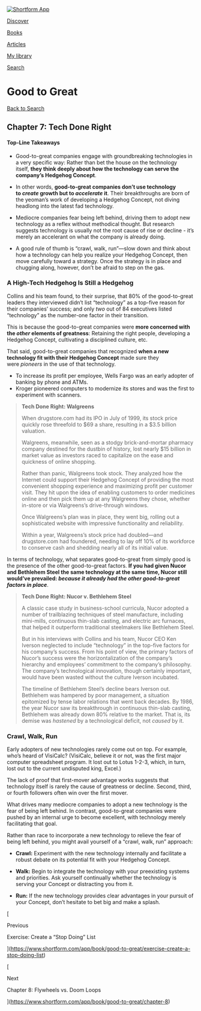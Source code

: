 [![Shortform App](https://www.shortform.com/img/logo-dark.70c1b072.svg)](https://www.shortform.com/app)

[Discover](https://www.shortform.com/app)

[Books](https://www.shortform.com/app/books)

[Articles](https://www.shortform.com/app/articles)

[My library](https://www.shortform.com/app/library)

[Search](https://www.shortform.com/app/search)

# Good to Great

[Back to Search](https://www.shortform.com/app/search)

## Chapter 7: Tech Done Right

#### Top-Line Takeaways

- Good-to-great companies engage with groundbreaking technologies in a very specific way: Rather than bet the house on the technology itself, **they think deeply about how the technology can serve the company’s Hedgehog Concept**.
    
- In other words, **good-to-great companies don’t use technology to _create_ growth but to _accelerate_ it**. Their breakthroughs are born of the yeoman’s work of developing a Hedgehog Concept, not diving headlong into the latest fad technology.
    
- Mediocre companies fear being left behind, driving them to adopt new technology as a reflex without methodical thought. But research suggests technology is usually not the root cause of rise or decline - it’s merely an accelerant on what the company is already doing.
    
- A good rule of thumb is “crawl, walk, run”—slow down and think about how a technology can help you realize your Hedgehog Concept, then move carefully toward a strategy. Once the strategy is in place and chugging along, however, don’t be afraid to step on the gas.
    

### A High-Tech Hedgehog Is Still a Hedgehog

Collins and his team found, to their surprise, that 80% of the good-to-great leaders they interviewed didn’t list “technology” as a top-five reason for their companies’ success; and only _two_ out of 84 executives listed “technology” as the number-one factor in their transition.

This is because the good-to-great companies were **more concerned with the _other_ elements of greatness**: Retaining the right people, developing a Hedgehog Concept, cultivating a disciplined culture, etc.

That said, good-to-great companies that recognized **when a new technology fit with their Hedgehog Concept** made sure they were _pioneers_ in the use of that technology.

- To increase its profit per employee, Wells Fargo was an early adopter of banking by phone and ATMs.
- Kroger pioneered computers to modernize its stores and was the first to experiment with scanners.

> **Tech Done Right: Walgreens**
> 
> When drugstore.com had its IPO in July of 1999, its stock price quickly rose threefold to $69 a share, resulting in a $3.5 billion valuation.
> 
> Walgreens, meanwhile, seen as a stodgy brick-and-mortar pharmacy company destined for the dustbin of history, lost nearly $15 billion in market value as investors raced to capitalize on the ease and quickness of online shopping.
> 
> Rather than panic, Walgreens took stock. They analyzed how the Internet could support their Hedgehog Concept of providing the most convenient shopping experience and maximizing profit per customer visit. They hit upon the idea of enabling customers to order medicines online and then pick them up at any Walgreens they chose, whether in-store or via Walgreens’s drive-through windows.
> 
> Once Walgreens’s plan was in place, they went big, rolling out a sophisticated website with impressive functionality and reliability.
> 
> Within a year, Walgreens’s stock price had doubled—and drugstore.com had foundered, needing to lay off 10% of its workforce to conserve cash and shedding nearly all of its initial value.

In terms of technology, what separates good-to-great from simply good is the presence of the other good-to-great factors. **If you had given Nucor and Bethlehem Steel the same technology at the same time, Nucor still would’ve prevailed: _because it already had the other good-to-great factors in place_**.

> **Tech Done Right: Nucor v. Bethlehem Steel**
> 
> A classic case study in business-school curricula, Nucor adopted a number of trailblazing techniques of steel manufacture, including mini-mills, continuous thin-slab casting, and electric arc furnaces, that helped it outperform traditional steelmakers like Bethlehem Steel.
> 
> But in his interviews with Collins and his team, Nucor CEO Ken Iverson neglected to include “technology” in the top-five factors for his company’s success. From his point of view, the primary factors of Nucor’s success were the horizontalization of the company’s hierarchy and employees’ commitment to the company’s philosophy. The company’s technological innovation, though certainly important, would have been wasted without the culture Iverson incubated.
> 
> The timeline of Bethlehem Steel’s decline bears Iverson out. Bethlehem was hampered by poor management, a situation epitomized by tense labor relations that went back decades. By 1986, the year Nucor saw its breakthrough in continuous thin-slab casting, Bethlehem was already down 80% relative to the market. That is, its demise was _hastened_ by a technological deficit, not _caused_ by it.

### Crawl, Walk, Run

Early adopters of new technologies rarely come out on top. For example, who’s heard of VisiCalc? (VisiCalc, believe it or not, was the first major computer spreadsheet program. It lost out to Lotus 1-2-3, which, in turn, lost out to the current undisputed king, Excel.)

The lack of proof that first-mover advantage works suggests that technology itself is rarely the cause of greatness or decline. Second, third, or fourth followers often win over the first mover.

What drives many mediocre companies to adopt a new technology is the fear of being left behind. In contrast, good-to-great companies were pushed by an internal urge to become excellent, with technology merely facilitating that goal.

Rather than race to incorporate a new technology to relieve the fear of being left behind, you might avail yourself of a “crawl, walk, run” approach:

- **Crawl:** Experiment with the new technology internally and facilitate a robust debate on its potential fit with your Hedgehog Concept.
    
- **Walk:** Begin to integrate the technology with your preexisting systems and priorities. Ask yourself continually whether the technology is serving your Concept or distracting you from it.
    
- **Run:** If the new technology provides clear advantages in your pursuit of your Concept, don’t hesitate to bet big and make a splash.
    

[

Previous

Exercise: Create a “Stop Doing” List

](https://www.shortform.com/app/book/good-to-great/exercise-create-a-stop-doing-list)

[

Next

Chapter 8: Flywheels vs. Doom Loops

](https://www.shortform.com/app/book/good-to-great/chapter-8)